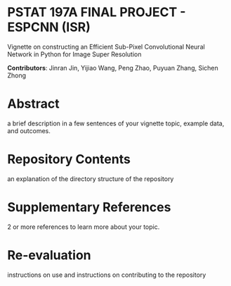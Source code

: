 # PSTAT 197A FINAL PROJECT - ESPCNN (ISR)
Vignette on constructing an Efficient Sub-Pixel Convolutional Neural Network in Python for Image Super Resolution

**Contributors**: Jinran Jin, Yijiao Wang, Peng Zhao, Puyuan Zhang, Sichen Zhong

# Abstract
a brief description in a few sentences of your vignette topic, example data, and outcomes.

# Repository Contents
an explanation of the directory structure of the repository

# Supplementary References
2 or more references to learn more about your topic.

# Re-evaluation
instructions on use and instructions on contributing to the repository
